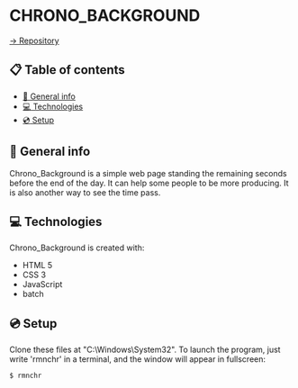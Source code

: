 # CHRONO_BACKGROUND

[-> Repository](https://github.com/SimonDuperray/ot_Chrono-background)

## :clipboard: Table of contents
* [:page_facing_up: General info](#general-info)
* [:computer: Technologies](#technologies)
* [:cd: Setup](#setup)

## :page_facing_up: General info
Chrono_Background is a simple web page standing the remaining seconds before the end of the day. It can help some people to be more producing. It is also another way to see the time pass.
	
## :computer: Technologies
Chrono_Background is created with:
* HTML 5 
* CSS 3
* JavaScript
* batch
	
## :cd: Setup
Clone these files at "C:\Windows\System32\".
To launch the program, just write 'rmnchr' in a terminal, and the window will appear in fullscreen:
```bat
$ rmnchr
```
